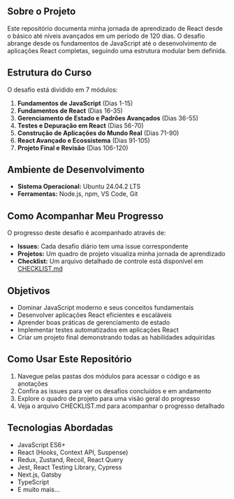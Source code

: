 ## Sobre o Projeto
Este repositório documenta minha jornada de aprendizado de React desde o básico até níveis avançados em um período de 120 dias. O desafio abrange desde os fundamentos de JavaScript até o desenvolvimento de aplicações React completas, seguindo uma estrutura modular bem definida.

## Estrutura do Curso
O desafio está dividido em 7 módulos:
1. **Fundamentos de JavaScript** (Dias 1-15)
2. **Fundamentos de React** (Dias 16-35)
3. **Gerenciamento de Estado e Padrões Avançados** (Dias 36-55)
4. **Testes e Depuração em React** (Dias 56-70)
5. **Construção de Aplicações do Mundo Real** (Dias 71-90)
6. **React Avançado e Ecossistema** (Dias 91-105)
7. **Projeto Final e Revisão** (Dias 106-120)

## Ambiente de Desenvolvimento
- **Sistema Operacional:** Ubuntu 24.04.2 LTS
- **Ferramentas:** Node.js, npm, VS Code, Git

## Como Acompanhar Meu Progresso
O progresso deste desafio é acompanhado através de:
- **Issues:** Cada desafio diário tem uma issue correspondente
- **Projetos:** Um quadro de projeto visualiza minha jornada de aprendizado
- **Checklist:** Um arquivo detalhado de controle está disponível em [CHECKLIST.md](./CHECKLIST.md)

## Objetivos
- Dominar JavaScript moderno e seus conceitos fundamentais
- Desenvolver aplicações React eficientes e escaláveis
- Aprender boas práticas de gerenciamento de estado
- Implementar testes automatizados em aplicações React
- Criar um projeto final demonstrando todas as habilidades adquiridas

## Como Usar Este Repositório
1. Navegue pelas pastas dos módulos para acessar o código e as anotações
2. Confira as issues para ver os desafios concluídos e em andamento
3. Explore o quadro de projeto para uma visão geral do progresso
4. Veja o arquivo CHECKLIST.md para acompanhar o progresso detalhado

## Tecnologias Abordadas
- JavaScript ES6+
- React (Hooks, Context API, Suspense)
- Redux, Zustand, Recoil, React Query
- Jest, React Testing Library, Cypress
- Next.js, Gatsby
- TypeScript
- E muito mais...
